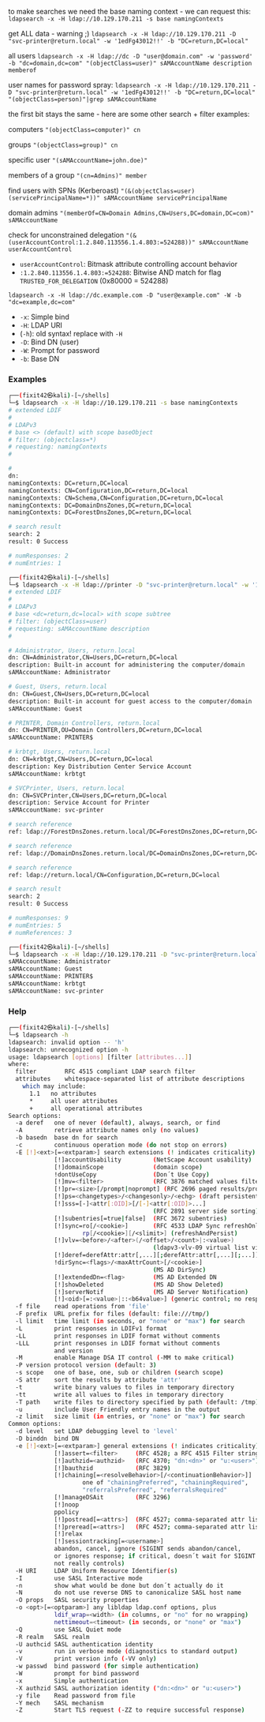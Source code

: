 
to make searches we need the base naming context - we can request this:
`ldapsearch -x -H ldap://10.129.170.211 -s base namingContexts`

get ALL data - warning ;)
`ldapsearch -x -H ldap://10.129.170.211 -D "svc-printer@return.local" -w '1edFg43012!!' -b "DC=return,DC=local"`

all users
`ldapsearch -x -H ldap://dc -D "user@domain.com" -w 'password' -b "dc=domain,dc=com" "(objectClass=user)" sAMAccountName description memberof`

user names for password spray:
`ldapsearch -x -H ldap://10.129.170.211 -D "svc-printer@return.local" -w '1edFg43012!!' -b "DC=return,DC=local" "(objectClass=person)"|grep sAMAccountName`


the first bit stays the same - here are some other search + filter examples:

computers
`"(objectClass=computer)" cn`

groups
`"(objectClass=group)" cn`

specific user
`"(sAMAccountName=john.doe)"`

members of a group
`"(cn=Admins)" member`

find users with SPNs (Kerberoast)
`"(&(objectClass=user)(servicePrincipalName=*))" sAMAccountName servicePrincipalName`

domain admins
`"(memberOf=CN=Domain Admins,CN=Users,DC=domain,DC=com)" sAMAccountName`

check for unconstrained delegation
`"(&(userAccountControl:1.2.840.113556.1.4.803:=524288))" sAMAccountName userAccountControl`
- `userAccountControl`: Bitmask attribute controlling account behavior
- `:1.2.840.113556.1.4.803:=524288`: Bitwise AND match for flag `TRUSTED_FOR_DELEGATION` (0x80000 = 524288)




`ldapsearch -x -H ldap://dc.example.com -D "user@example.com" -W -b "dc=example,dc=com"`
- `-x`: Simple bind
- `-H`: LDAP URI
- (`-h`): old syntax! replace with `-H`
- `-D`: Bind DN (user)
- `-W`: Prompt for password
- `-b`: Base DN

### Examples

```sh
┌──(fixit42㉿kali)-[~/shells]
└─$ ldapsearch -x -H ldap://10.129.170.211 -s base namingContexts 
# extended LDIF
#
# LDAPv3
# base <> (default) with scope baseObject
# filter: (objectclass=*)
# requesting: namingContexts 
#

#
dn:
namingContexts: DC=return,DC=local
namingContexts: CN=Configuration,DC=return,DC=local
namingContexts: CN=Schema,CN=Configuration,DC=return,DC=local
namingContexts: DC=DomainDnsZones,DC=return,DC=local
namingContexts: DC=ForestDnsZones,DC=return,DC=local

# search result
search: 2
result: 0 Success

# numResponses: 2
# numEntries: 1

```

```sh
┌──(fixit42㉿kali)-[~/shells]
└─$ ldapsearch -x -H ldap://printer -D "svc-printer@return.local" -w '1edFg43012!!' -b "dc=return,dc=local" "(objectClass=user)" sAMAccountName description
# extended LDIF
#
# LDAPv3
# base <dc=return,dc=local> with scope subtree
# filter: (objectClass=user)
# requesting: sAMAccountName description 
#

# Administrator, Users, return.local
dn: CN=Administrator,CN=Users,DC=return,DC=local
description: Built-in account for administering the computer/domain
sAMAccountName: Administrator

# Guest, Users, return.local
dn: CN=Guest,CN=Users,DC=return,DC=local
description: Built-in account for guest access to the computer/domain
sAMAccountName: Guest

# PRINTER, Domain Controllers, return.local
dn: CN=PRINTER,OU=Domain Controllers,DC=return,DC=local
sAMAccountName: PRINTER$

# krbtgt, Users, return.local
dn: CN=krbtgt,CN=Users,DC=return,DC=local
description: Key Distribution Center Service Account
sAMAccountName: krbtgt

# SVCPrinter, Users, return.local
dn: CN=SVCPrinter,CN=Users,DC=return,DC=local
description: Service Account for Printer
sAMAccountName: svc-printer

# search reference
ref: ldap://ForestDnsZones.return.local/DC=ForestDnsZones,DC=return,DC=local

# search reference
ref: ldap://DomainDnsZones.return.local/DC=DomainDnsZones,DC=return,DC=local

# search reference
ref: ldap://return.local/CN=Configuration,DC=return,DC=local

# search result
search: 2
result: 0 Success

# numResponses: 9
# numEntries: 5
# numReferences: 3
```

```sh
┌──(fixit42㉿kali)-[~/shells]
└─$ ldapsearch -x -H ldap://10.129.170.211 -D "svc-printer@return.local" -w '1edFg43012!!' -b "DC=return,DC=local" "(objectClass=person)"|grep sAMAccountName
sAMAccountName: Administrator
sAMAccountName: Guest
sAMAccountName: PRINTER$
sAMAccountName: krbtgt
sAMAccountName: svc-printer
```

### Help

```sh
┌──(fixit42㉿kali)-[~/shells]
└─$ ldapsearch -h                                                                  
ldapsearch: invalid option -- 'h'
ldapsearch: unrecognized option -h
usage: ldapsearch [options] [filter [attributes...]]
where:
  filter        RFC 4515 compliant LDAP search filter
  attributes    whitespace-separated list of attribute descriptions
    which may include:
      1.1   no attributes
      *     all user attributes
      +     all operational attributes
Search options:
  -a deref   one of never (default), always, search, or find
  -A         retrieve attribute names only (no values)
  -b basedn  base dn for search
  -c         continuous operation mode (do not stop on errors)
  -E [!]<ext>[=<extparam>] search extensions (! indicates criticality)
             [!]accountUsability         (NetScape Account usability)
             [!]domainScope              (domain scope)
             !dontUseCopy                (Don´t Use Copy)
             [!]mv=<filter>              (RFC 3876 matched values filter)
             [!]pr=<size>[/prompt|noprompt] (RFC 2696 paged results/prompt)
             [!]ps=<changetypes>/<changesonly>/<echg> (draft persistent search)
             [!]sss=[-]<attr[:OID]>[/[-]<attr[:OID]>...]
                                         (RFC 2891 server side sorting)
             [!]subentries[=true|false]  (RFC 3672 subentries)
             [!]sync=ro[/<cookie>]       (RFC 4533 LDAP Sync refreshOnly)
                     rp[/<cookie>][/<slimit>] (refreshAndPersist)
             [!]vlv=<before>/<after>(/<offset>/<count>|:<value>)
                                         (ldapv3-vlv-09 virtual list views)
             [!]deref=derefAttr:attr[,...][;derefAttr:attr[,...][;...]]
             !dirSync=<flags>/<maxAttrCount>[/<cookie>]
                                         (MS AD DirSync)
             [!]extendedDn=<flag>        (MS AD Extended DN
             [!]showDeleted              (MS AD Show Deleted)
             [!]serverNotif              (MS AD Server Notification)
             [!]<oid>[=:<value>|::<b64value>] (generic control; no response handling)
  -f file    read operations from 'file'
  -F prefix  URL prefix for files (default: file:///tmp/)
  -l limit   time limit (in seconds, or "none" or "max") for search
  -L         print responses in LDIFv1 format
  -LL        print responses in LDIF format without comments
  -LLL       print responses in LDIF format without comments
             and version
  -M         enable Manage DSA IT control (-MM to make critical)
  -P version protocol version (default: 3)
  -s scope   one of base, one, sub or children (search scope)
  -S attr    sort the results by attribute 'attr'
  -t         write binary values to files in temporary directory
  -tt        write all values to files in temporary directory
  -T path    write files to directory specified by path (default: /tmp)
  -u         include User Friendly entry names in the output
  -z limit   size limit (in entries, or "none" or "max") for search
Common options:
  -d level   set LDAP debugging level to 'level'
  -D binddn  bind DN
  -e [!]<ext>[=<extparam>] general extensions (! indicates criticality)
             [!]assert=<filter>     (RFC 4528; a RFC 4515 Filter string)
             [!]authzid=<authzid>   (RFC 4370; "dn:<dn>" or "u:<user>")
             [!]bauthzid            (RFC 3829)
             [!]chaining[=<resolveBehavior>[/<continuationBehavior>]]
                     one of "chainingPreferred", "chainingRequired",
                     "referralsPreferred", "referralsRequired"
             [!]manageDSAit         (RFC 3296)
             [!]noop
             ppolicy
             [!]postread[=<attrs>]  (RFC 4527; comma-separated attr list)
             [!]preread[=<attrs>]   (RFC 4527; comma-separated attr list)
             [!]relax
             [!]sessiontracking[=<username>]
             abandon, cancel, ignore (SIGINT sends abandon/cancel,
             or ignores response; if critical, doesn´t wait for SIGINT.
             not really controls)
  -H URI     LDAP Uniform Resource Identifier(s)
  -I         use SASL Interactive mode
  -n         show what would be done but don´t actually do it
  -N         do not use reverse DNS to canonicalize SASL host name
  -O props   SASL security properties
  -o <opt>[=<optparam>] any libldap ldap.conf options, plus
             ldif_wrap=<width> (in columns, or "no" for no wrapping)
             nettimeout=<timeout> (in seconds, or "none" or "max")
  -Q         use SASL Quiet mode
  -R realm   SASL realm
  -U authcid SASL authentication identity
  -v         run in verbose mode (diagnostics to standard output)
  -V         print version info (-VV only)
  -w passwd  bind password (for simple authentication)
  -W         prompt for bind password
  -x         Simple authentication
  -X authzid SASL authorization identity ("dn:<dn>" or "u:<user>")
  -y file    Read password from file
  -Y mech    SASL mechanism
  -Z         Start TLS request (-ZZ to require successful response)
```

